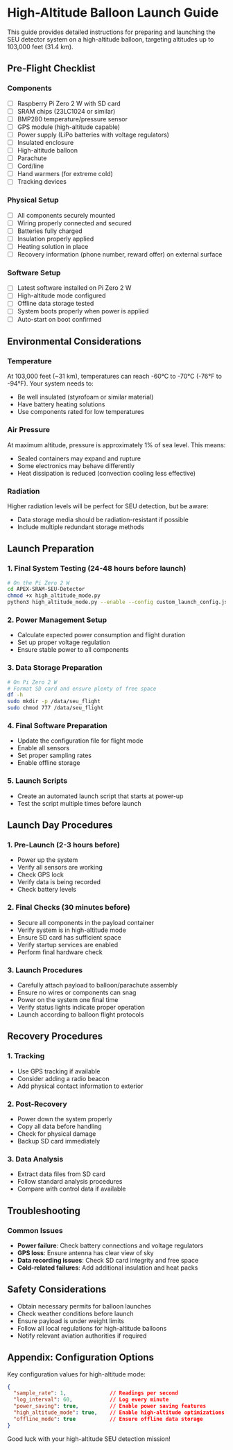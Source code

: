 # High-Altitude Balloon Launch Guide

This guide provides detailed instructions for preparing and launching the SEU detector system on a high-altitude balloon, targeting altitudes up to 103,000 feet (31.4 km).

## Pre-Flight Checklist

### Components
- [ ] Raspberry Pi Zero 2 W with SD card
- [ ] SRAM chips (23LC1024 or similar)
- [ ] BMP280 temperature/pressure sensor
- [ ] GPS module (high-altitude capable)
- [ ] Power supply (LiPo batteries with voltage regulators)
- [ ] Insulated enclosure
- [ ] High-altitude balloon
- [ ] Parachute
- [ ] Cord/line
- [ ] Hand warmers (for extreme cold)
- [ ] Tracking devices

### Physical Setup
- [ ] All components securely mounted
- [ ] Wiring properly connected and secured
- [ ] Batteries fully charged
- [ ] Insulation properly applied
- [ ] Heating solution in place
- [ ] Recovery information (phone number, reward offer) on external surface

### Software Setup
- [ ] Latest software installed on Pi Zero 2 W
- [ ] High-altitude mode configured
- [ ] Offline data storage tested
- [ ] System boots properly when power is applied
- [ ] Auto-start on boot confirmed

## Environmental Considerations

### Temperature
At 103,000 feet (~31 km), temperatures can reach -60°C to -70°C (-76°F to -94°F). Your system needs to:
- Be well insulated (styrofoam or similar material)
- Have battery heating solutions
- Use components rated for low temperatures

### Air Pressure
At maximum altitude, pressure is approximately 1% of sea level. This means:
- Sealed containers may expand and rupture
- Some electronics may behave differently
- Heat dissipation is reduced (convection cooling less effective)

### Radiation
Higher radiation levels will be perfect for SEU detection, but be aware:
- Data storage media should be radiation-resistant if possible
- Include multiple redundant storage methods

## Launch Preparation

### 1. Final System Testing (24-48 hours before launch)
```bash
# On the Pi Zero 2 W
cd APEX-SRAM-SEU-Detector
chmod +x high_altitude_mode.py
python3 high_altitude_mode.py --enable --config custom_launch_config.json
```

### 2. Power Management Setup
- Calculate expected power consumption and flight duration
- Set up proper voltage regulation
- Ensure stable power to all components

### 3. Data Storage Preparation
```bash
# On Pi Zero 2 W
# Format SD card and ensure plenty of free space
df -h
sudo mkdir -p /data/seu_flight
sudo chmod 777 /data/seu_flight
```

### 4. Final Software Preparation
- Update the configuration file for flight mode
- Enable all sensors
- Set proper sampling rates
- Enable offline storage

### 5. Launch Scripts
- Create an automated launch script that starts at power-up
- Test the script multiple times before launch

## Launch Day Procedures

### 1. Pre-Launch (2-3 hours before)
- Power up the system
- Verify all sensors are working
- Check GPS lock
- Verify data is being recorded
- Check battery levels

### 2. Final Checks (30 minutes before)
- Secure all components in the payload container
- Verify system is in high-altitude mode
- Ensure SD card has sufficient space
- Verify startup services are enabled
- Perform final hardware check

### 3. Launch Procedures
- Carefully attach payload to balloon/parachute assembly
- Ensure no wires or components can snag
- Power on the system one final time
- Verify status lights indicate proper operation
- Launch according to balloon flight protocols

## Recovery Procedures

### 1. Tracking
- Use GPS tracking if available
- Consider adding a radio beacon
- Add physical contact information to exterior

### 2. Post-Recovery
- Power down the system properly
- Copy all data before handling
- Check for physical damage
- Backup SD card immediately

### 3. Data Analysis
- Extract data files from SD card
- Follow standard analysis procedures
- Compare with control data if available

## Troubleshooting

### Common Issues
- **Power failure**: Check battery connections and voltage regulators
- **GPS loss**: Ensure antenna has clear view of sky
- **Data recording issues**: Check SD card integrity and free space
- **Cold-related failures**: Add additional insulation and heat packs

## Safety Considerations

- Obtain necessary permits for balloon launches
- Check weather conditions before launch
- Ensure payload is under weight limits
- Follow all local regulations for high-altitude balloons
- Notify relevant aviation authorities if required

## Appendix: Configuration Options

Key configuration values for high-altitude mode:

```json
{
  "sample_rate": 1,              // Readings per second
  "log_interval": 60,            // Log every minute
  "power_saving": true,          // Enable power saving features
  "high_altitude_mode": true,    // Enable high-altitude optimizations
  "offline_mode": true           // Ensure offline data storage
}
```

Good luck with your high-altitude SEU detection mission!
